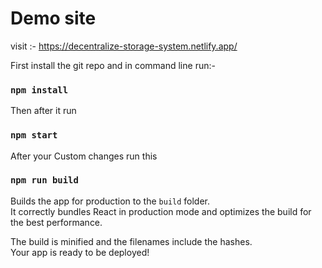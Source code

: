 # Demo site

visit :- https://decentralize-storage-system.netlify.app/

First install the git repo and in command line run:-

### `npm install`

Then after it run 

### `npm start`

After your Custom changes run this

### `npm run build`

Builds the app for production to the `build` folder.\
It correctly bundles React in production mode and optimizes the build for the best performance.

The build is minified and the filenames include the hashes.\
Your app is ready to be deployed!

